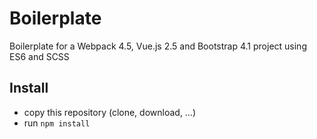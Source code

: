 # Boilerplate

Boilerplate for a Webpack 4.5, Vue.js 2.5 and Bootstrap 4.1 project using ES6 and SCSS

## Install

- copy this repository (clone, download, …)
- run `npm install`
